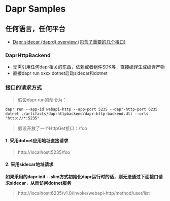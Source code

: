 # Dapr Samples

## 任何语言，任何平台

* [Dapr sidecar (daprd) overview (包含了重要的几个接口)](https://docs.dapr.io/concepts/dapr-services/sidecar/)

### DaprHttpBackend

* 无需引用任何dapr相关的东西，依赖或者组件SDK等，直接编译生成编译产物
* 直接dapr run xxxx dotnet启动sidecar和dotnet

### 接口的请求方式

> 假设dapr run的命令为：
```
dapr run --app-id webapi-http --app-port 5235 --dapr-http-port 6235 dotnet ./artifacts/daprhttpbackend/dapr-http-backend.dll --urls "http://*:5235"
```
> 假设开放了一个HttpGet接口：/foo

#### 1. 采用dotnet应用地址直接请求

> http://localhost:5235/foo

#### 2. 采用sidecar地址请求

**如果采用的dapr init --slim方式初始化dapr运行时的话，则无法通过下面接口请求sidecar，从而访问dotnet服务**
> http://localhost:6235/v1.0/invoke/webapi-http/method/user/list
